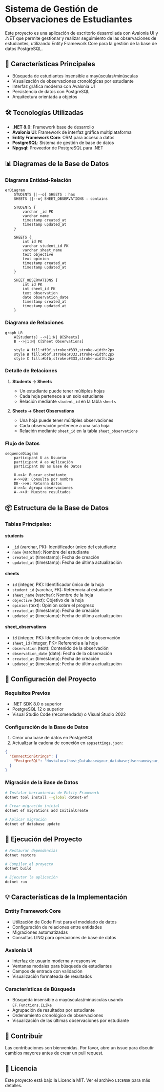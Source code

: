 # Sistema de Gestión de Observaciones de Estudiantes

Este proyecto es una aplicación de escritorio desarrollada con Avalonia UI y .NET que permite gestionar y realizar seguimiento de las observaciones de estudiantes, utilizando Entity Framework Core para la gestión de la base de datos PostgreSQL.

## 🚀 Características Principales

- Búsqueda de estudiantes insensible a mayúsculas/minúsculas
- Visualización de observaciones cronológicas por estudiante
- Interfaz gráfica moderna con Avalonia UI
- Persistencia de datos con PostgreSQL
- Arquitectura orientada a objetos

## 🛠️ Tecnologías Utilizadas

- **.NET 8.0**: Framework base de desarrollo
- **Avalonia UI**: Framework de interfaz gráfica multiplataforma
- **Entity Framework Core**: ORM para acceso a datos
- **PostgreSQL**: Sistema de gestión de base de datos
- **Npgsql**: Proveedor de PostgreSQL para .NET

## 📊 Diagramas de la Base de Datos

### Diagrama Entidad-Relación
```mermaid
erDiagram
    STUDENTS ||--o{ SHEETS : has
    SHEETS ||--o{ SHEET_OBSERVATIONS : contains

    STUDENTS {
        varchar _id PK
        varchar name
        timestamp created_at
        timestamp updated_at
    }

    SHEETS {
        int id PK
        varchar student_id FK
        varchar sheet_name
        text objective
        text opinion
        timestamp created_at
        timestamp updated_at
    }

    SHEET_OBSERVATIONS {
        int id PK
        int sheet_id FK
        text observation
        date observation_date
        timestamp created_at
        timestamp updated_at
    }
```

### Diagrama de Relaciones
```mermaid
graph LR
    A[Students] -->|1:N| B[Sheets]
    B -->|1:N| C[Sheet Observations]
    
    style A fill:#f9f,stroke:#333,stroke-width:2px
    style B fill:#bbf,stroke:#333,stroke-width:2px
    style C fill:#bfb,stroke:#333,stroke-width:2px
```

### Detalle de Relaciones

1. **Students → Sheets**
   - Un estudiante puede tener múltiples hojas
   - Cada hoja pertenece a un solo estudiante
   - Relación mediante `student_id` en la tabla `sheets`

2. **Sheets → Sheet Observations**
   - Una hoja puede tener múltiples observaciones
   - Cada observación pertenece a una sola hoja
   - Relación mediante `sheet_id` en la tabla `sheet_observations`

### Flujo de Datos
```mermaid
sequenceDiagram
    participant U as Usuario
    participant A as Aplicación
    participant DB as Base de Datos

    U->>A: Buscar estudiante
    A->>DB: Consulta por nombre
    DB-->>A: Retorna datos
    A->>A: Agrupa observaciones
    A-->>U: Muestra resultados
```

## 📦 Estructura de la Base de Datos

### Tablas Principales:

#### students
- `_id` (varchar, PK): Identificador único del estudiante
- `name` (varchar): Nombre del estudiante
- `created_at` (timestamp): Fecha de creación
- `updated_at` (timestamp): Fecha de última actualización

#### sheets
- `id` (integer, PK): Identificador único de la hoja
- `student_id` (varchar, FK): Referencia al estudiante
- `sheet_name` (varchar): Nombre de la hoja
- `objective` (text): Objetivo de la hoja
- `opinion` (text): Opinión sobre el progreso
- `created_at` (timestamp): Fecha de creación
- `updated_at` (timestamp): Fecha de última actualización

#### sheet_observations
- `id` (integer, PK): Identificador único de la observación
- `sheet_id` (integer, FK): Referencia a la hoja
- `observation` (text): Contenido de la observación
- `observation_date` (date): Fecha de la observación
- `created_at` (timestamp): Fecha de creación
- `updated_at` (timestamp): Fecha de última actualización

## 🔧 Configuración del Proyecto

### Requisitos Previos
- .NET SDK 8.0 o superior
- PostgreSQL 12 o superior
- Visual Studio Code (recomendado) o Visual Studio 2022

### Configuración de la Base de Datos
1. Crear una base de datos en PostgreSQL
2. Actualizar la cadena de conexión en `appsettings.json`:
```json
{
  "ConnectionStrings": {
    "PostgreSQL": "Host=localhost;Database=your_database;Username=your_user;Password=your_password"
  }
}
```

### Migración de la Base de Datos
```bash
# Instalar herramientas de Entity Framework
dotnet tool install --global dotnet-ef

# Crear migración inicial
dotnet ef migrations add InitialCreate

# Aplicar migración
dotnet ef database update
```

## 🚀 Ejecución del Proyecto

```bash
# Restaurar dependencias
dotnet restore

# Compilar el proyecto
dotnet build

# Ejecutar la aplicación
dotnet run
```

## 💡 Características de la Implementación

### Entity Framework Core
- Utilización de Code First para el modelado de datos
- Configuración de relaciones entre entidades
- Migraciones automatizadas
- Consultas LINQ para operaciones de base de datos

### Avalonia UI
- Interfaz de usuario moderna y responsive
- Ventanas modales para búsqueda de estudiantes
- Campos de entrada con validación
- Visualización formateada de resultados

### Características de Búsqueda
- Búsqueda insensible a mayúsculas/minúsculas usando `EF.Functions.ILike`
- Agrupación de resultados por estudiante
- Ordenamiento cronológico de observaciones
- Visualización de las últimas observaciones por estudiante

## 🤝 Contribuir

Las contribuciones son bienvenidas. Por favor, abre un issue para discutir cambios mayores antes de crear un pull request.

## 📄 Licencia

Este proyecto está bajo la Licencia MIT. Ver el archivo `LICENSE` para más detalles.